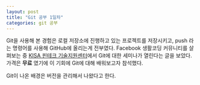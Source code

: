 ```yaml
---
layout: post
title: "Git 공부 1일차"
categories: git 공부
---
```

Git을 사용해 본 경험은 로컬 저장소에 진행하고 있는 프로젝트를 저장시키고, push 라는 명령어를 사용해 GitHub에 올리는게 전부였다.
Facebook 생활코딩 커뮤니티를 살펴보는 중 [KISA 핀테크 기술지원센터][KISA 핀테크 기술지원센터]에서 Git에 대한 세미나가 열린다는 글을 보았다.
가격은 **무료** 였기에 이 기회에 Git에 대해 배워보고자 참석했다.

Git이 나온 배경은 버전을 관리해서 나왔다고 한다.

[KISA 핀테크 기술지원센터]: https://onoffmix.com/event/203172
